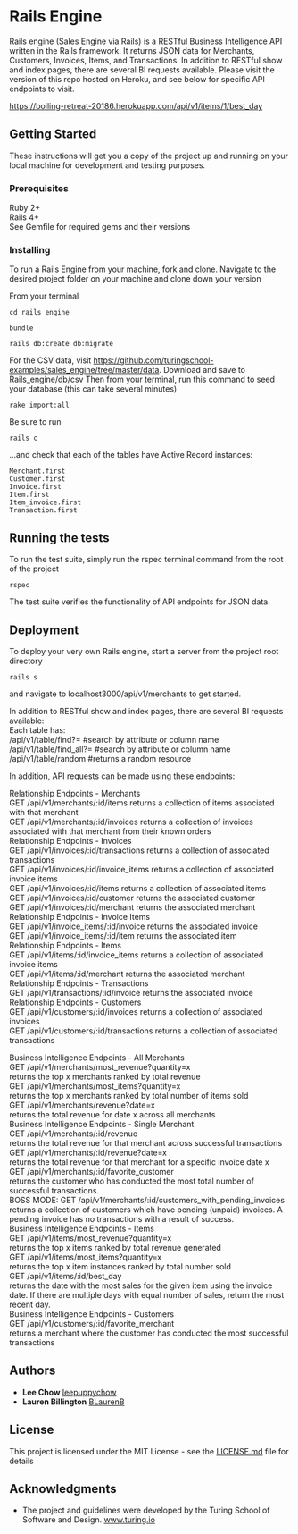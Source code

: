 # Rails Engine

Rails engine (Sales Engine via Rails) is a RESTful Business Intelligence API written in the Rails framework. It returns JSON data for Merchants, Customers, Invoices, Items, and Transactions.  In addition to RESTful show and index pages, there are several BI requests available. Please visit the version of this repo hosted on Heroku, and see below for specific API endpoints to visit.

https://boiling-retreat-20186.herokuapp.com/api/v1/items/1/best_day

## Getting Started

These instructions will get you a copy of the project up and running on your local machine for development and testing purposes.

### Prerequisites

Ruby 2+  
Rails 4+  
See Gemfile for required gems and their versions  

### Installing

To run a Rails Engine from your machine, fork and clone. Navigate to the desired project folder on your machine and clone down your version

From your terminal

```
cd rails_engine
```
```
bundle
```
```
rails db:create db:migrate
```

For the CSV data, visit https://github.com/turingschool-examples/sales_engine/tree/master/data.
Download and save to Rails_engine/db/csv
Then from your terminal, run this command to seed your database (this can take several minutes)

```
rake import:all
```

Be sure to run
```
rails c
```
...and check that each of the tables have Active Record instances:
```
Merchant.first
Customer.first
Invoice.first
Item.first
Item_invoice.first
Transaction.first
```

## Running the tests

To run the test suite, simply run the rspec terminal command from the root of the project
```
rspec
```
The test suite verifies the functionality of API endpoints for JSON data.


## Deployment

To deploy your very own Rails engine, start a server from the project root directory
```
rails s
```
and navigate to localhost3000/api/v1/merchants to get started.

In addition to RESTful show and index pages, there are several BI requests available:  
Each table has:  
/api/v1/table/find?=      #search by attribute or column name  
/api/v1/table/find_all?=  #search by attribute or column name  
/api/v1/table/random      #returns a random resource  

In addition, API requests can be made using these endpoints:  

Relationship Endpoints - Merchants  
	GET /api/v1/merchants/:id/items          returns a collection of items associated with that merchant  
	GET /api/v1/merchants/:id/invoices       returns a collection of invoices associated with that merchant from their   known orders  
Relationship Endpoints - Invoices  
	GET /api/v1/invoices/:id/transactions    returns a collection of associated transactions  
	GET /api/v1/invoices/:id/invoice_items   returns a collection of associated invoice items  
	GET /api/v1/invoices/:id/items           returns a collection of associated items  
	GET /api/v1/invoices/:id/customer        returns the associated customer  
	GET /api/v1/invoices/:id/merchant        returns the associated merchant  
Relationship Endpoints - Invoice Items  
	GET /api/v1/invoice_items/:id/invoice    returns the associated invoice  
	GET /api/v1/invoice_items/:id/item       returns the associated item  
Relationship Endpoints - Items  
	GET /api/v1/items/:id/invoice_items      returns a collection of associated invoice items  
	GET /api/v1/items/:id/merchant           returns the associated merchant  
Relationship Endpoints - Transactions    
	GET /api/v1/transactions/:id/invoice     returns the associated invoice  
Relationship Endpoints - Customers  
	GET /api/v1/customers/:id/invoices       returns a collection of associated invoices  
	GET /api/v1/customers/:id/transactions   returns a collection of associated transactions  

Business Intelligence Endpoints - All Merchants  
	GET /api/v1/merchants/most_revenue?quantity=x        
  returns the top x merchants ranked by total revenue  
	GET /api/v1/merchants/most_items?quantity=x       
  returns the top x merchants ranked by total number of items sold  
	GET /api/v1/merchants/revenue?date=x        
  returns the total revenue for date x across all merchants  
Business Intelligence Endpoints - Single Merchant   	
	GET /api/v1/merchants/:id/revenue       
  returns the total revenue for that merchant across successful transactions  
	GET /api/v1/merchants/:id/revenue?date=x        
  returns the total revenue for that merchant for a specific invoice date x  
	GET /api/v1/merchants/:id/favorite_customer         
  returns the customer who has conducted the most total number of successful transactions.  
	BOSS MODE: GET /api/v1/merchants/:id/customers_with_pending_invoices       
  returns a collection of customers which have pending (unpaid) invoices. A pending invoice has no transactions with a result of success.  
Business Intelligence Endpoints - Items  
	GET /api/v1/items/most_revenue?quantity=x         
  returns the top x items ranked by total revenue generated  
	GET /api/v1/items/most_items?quantity=x       
  returns the top x item instances ranked by total number sold  
	GET /api/v1/items/:id/best_day       
  returns the date with the most sales for the given item using the invoice date. If there are multiple days with equal number of sales, return the most recent day.  
Business Intelligence Endpoints - Customers  
	GET /api/v1/customers/:id/favorite_merchant        
  returns a merchant where the customer has conducted the most successful transactions  



## Authors

* **Lee Chow** [leepuppychow](https://github.com/leepuppychow)
* **Lauren Billington** [BLaurenB](https://github.com/blaurenb)

## License

This project is licensed under the MIT License - see the [LICENSE.md](LICENSE.md) file for details

## Acknowledgments

* The project and guidelines were developed by the Turing School of Software and Design.  www.turing.io
